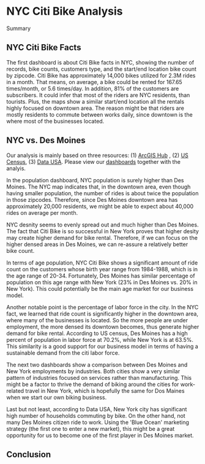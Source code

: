 # NYC Citi Bike Analysis

Summary

## NYC Citi Bike Facts

The first dashboard is about Citi Bike facts in NYC, showing the number of records, bike counts, customers type, and the start/end location bike count by zipcode. Citi Bike has approximately 14,000 bikes utilized for 2.3M rides in a month. That means, on average, a bike could be rented for 167.65 times/month, or 5.6 times/day. In addition, 81% of the customers are subscribers. It could infer that most of the riders are NYC residents, than tourists. Plus, the maps show a similar start/end location all the rentals highly focused on downtown area. The reason might be that riders are mostly residents to commute between works daily, since downtown is the where most of the businesses located.

## NYC vs. Des Moines

Our analysis is mainly based on three resources: (1) [ArcGIS Hub](http://hub.arcgis.com/datasets/esri::zip-code-1/data?geometry=82.440%2C-0.073%2C31.463%2C76.663&orderBy=STATE_NAME)
, (2) [US Census](), (3) [Data USA](https://datausa.io/profile/geo/). Please view our [dashboards]() together with the analyis.

In the population dashboard, NYC population is surely higher than Des Moines. The NYC map indicates that, in the downtown area, even though having smaller population, the number of rides is about twice the population in those zipcodes. Therefore, since Des Moines downtown area has approximately 20,000 residents, we might be able to expect about 40,000 rides on average per month.

NYC desnity seems to evenly spread out and much higher than Des Moines. The fact that Citi Bike is so successful in New York proves that higher desity may create higher demand for bike rental. Therefore, if we can focus on the higher densed areas in Des Moines, we can re-assure a relatively better bike count.

In terms of age population, NYC Citi Bike shows a significant amount of ride count on the customers whose birth year range from 1984-1988, which is in the age range of 20-34. Fortunately, Des Moines has similar percentage of population on this age range with New York (23% in Des Moines vs. 20% in New York). This could potentially be the main age market for our business model.

Another notable point is the percentage of labor force in the city. In the NYC fact, we learned that ride count is significantly higher in the downtown area, where many of the businesses is located. So the more people are under employment, the more densed its downtown becomes, thus generate higher demand for bike rental. According to US census, Des Moines has a high percent of population in labor force at 70.2%, while New York is at 63.5%. This similarity is a good support for our business model in terms of having a sustainable demand from the citi labor force.

The next two dashboards show a comparison between Des Moines and New York employments by industries. Both cities show a very similar pattern of industries focused on services rather than manufacturing. This might be a factor to thrive the demand of biking around the cities for work-related travel in New York, which is hopefully the same for Dos Maines when we start our own biking business.

Last but not least, according to Data USA, New York city has significant high number of households commuting by bike. On the other hand, not many Des Moines citizen ride to work. Using the 'Blue Ocean' marketing strategy (the first one to enter a new market), this might be a great opportunity for us to become one of the first player in Des Moines market.

## Conclusion

